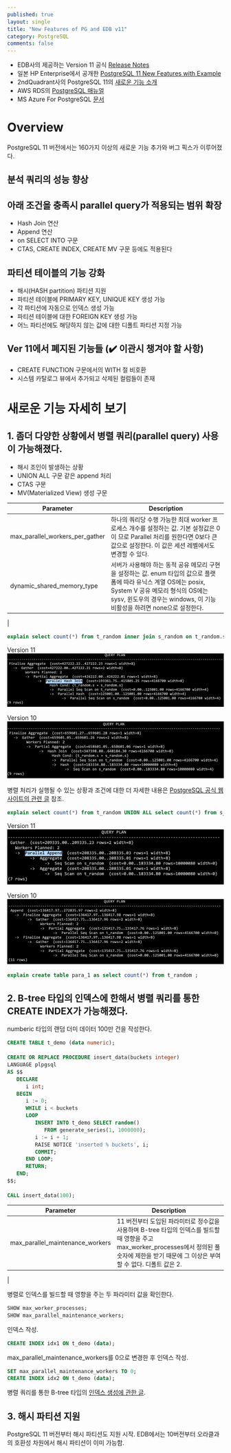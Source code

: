 ```yaml
---
published: true
layout: single
title: "New Features of PG and EDB v11"
category: PostgreSQL
comments: false
---
```


- EDB사의 제공하는 Version 11 공식 [Release Notes](https://get.enterprisedb.com/docs/EPAS_Release_Notes_v11.pdf?_ga=2.140986673.2062198911.1576200190-181288000.1576200190) 
- 일본 HP Enterprise에서 공개한 [PostgreSQL 11 New Features with Example](https://h50146.www5.hpe.com/products/software/oe/linux/mainstream/support/lcc/pdf/PostgreSQL_11_New_Features_beta1_en_20180525-1.pdf)
- 2ndQuadrant사의 PostgreSQL 11의 [새로운 기능 소개](https://www.2ndquadrant.com/en/blog/tag/postgresql-11-new-features/) 
- AWS RDS의 [PostgreSQL 매뉴얼](https://docs.aws.amazon.com/ko_kr/AmazonRDS/latest/UserGuide/CHAP_PostgreSQL.html) 
- MS Azure For PostgreSQL [문서](https://docs.microsoft.com/en-us/azure/postgresql/) 


# Overview 

PostgreSQL 11 버전에서는 160가지 이상의 새로운 기능 추가와 버그 픽스가 이루어졌다.  

## 분석 쿼리의 성능 향상 

## 아래 조건을 충족시 parallel query가 적용되는 범위 확장
* Hash Join 연산 
* Append 연산 
* on SELECT INTO 구문
* CTAS, CREATE INDEX, CREATE MV 구문 등에도 적용된다 

## 파티션 테이블의 기능 강화 
* 해시(HASH partition) 파티션 지원
* 파티션 테이블에 PRIMARY KEY, UNIQUE KEY 생성 가능 
* 각 파티션에 자동으로 인덱스 생성 가능 
* 파티션 테이블에 대한 FOREIGN KEY 생성 가능 
* 어느 파티션에도 해당하지 않는 값에 대한 디폴트 파티션 지정 가능

## Ver 11에서 폐지된 기능들 (✔️ 이관시 챙겨야 할 사항)  
* CREATE FUNCTION 구문에서의 WITH 절 비호환 
* 시스템 카탈로그 뷰에서 추가되고 삭제된 컬럼들이 존재 


# 새로운 기능 자세히 보기 

## 1. 좀더 다양한 상황에서 병렬 쿼리(parallel query) 사용이 가능해졌다. 

* 해시 조인이 발생하는 상황
* UNION ALL 구문 같은 append 처리
* CTAS 구문
* MV(Materialized View) 생성 구문

| Parameter                | Description                                                  |
| --------------------------- | ------------------------------------------------------------ |
| max_parallel_workers_per_gather  | 하나의 쿼리당 수행 가능한 최대 worker 프로세스 개수를 설정하는 값. 기본 설정값은 0이 므로 Parallel 처리를 원한다면 0보다 큰 값으로 설정한다. 이 값은 세션 레벨에서도 변경할 수 있다. |
| dynamic_shared_memory_type              | 서버가 사용해야 하는 동적 공유 메모리 구현을 설정하는 값. enum 타입의 값으로 플랫폼에 따라 유닉스 계열 OS에는 posix, System V 공유 메모리 형식의 OS에는 sysv, 윈도우의 경우는 windows, 이 기능 비활성을 하려면 none으로 설정한다.  |
| 

```sql
explain select count(*) from t_random inner join s_random on t_random.s = s_random.s;
```

Version 11 
![Version 11](/assets/parallel_q_v11.png)

Version 10 
![Version 11](/assets/parallel_q_v10.png)


병렬 처리가 실행될 수 있는 상황과 조건에 대한 더 자세한 내용은 [PostgreSQL 공식 웹사이트의 관련 글](https://www.postgresql.org/docs/11/when-can-parallel-query-be-used.html) 참조. 


```sql
explain select count(*) from t_random UNION ALL select count(*) from s_random ; 
```
Version 11 
![Version 11](/assets/parallel_u_q_v11.png)

Version 10 
![Version 11](/assets/parallel_u_q_v10.png)



```sql
explain create table para_1 as select count(*) from t_random ; 
```
## 2. B-tree 타입의 인덱스에 한해서 병렬 쿼리를 통한 CREATE INDEX가 가능해졌다.  


numberic 타입의 랜덤 더미 데이터 100만 건을 작성한다. 

```sql 
CREATE TABLE t_demo (data numeric);
 
CREATE OR REPLACE PROCEDURE insert_data(buckets integer)
LANGUAGE plpgsql
AS $$
   DECLARE
      i int;
   BEGIN
      i := 0;
      WHILE i < buckets
      LOOP
         INSERT INTO t_demo SELECT random()
            FROM generate_series(1, 1000000);
         i := i + 1;
         RAISE NOTICE 'inserted % buckets', i;
         COMMIT;
      END LOOP;
      RETURN;
   END;
$$;
 
CALL insert_data(100);
```

| Parameter                | Description                                                  |
| --------------------------- | ------------------------------------------------------------ |
| max_parallel_maintenance_workers  | 11 버전부터 도입된 파라미터로 정수값을 사용하며 B-tree 타입의 인덱스를 빌드할 때 영향을 주고 max_worker_processes에서 정의된 풀 숫자에 제한을 받기 때문에 그 이상은 부여할 수 없다. 디폴트 값은 2.    |
|

병렬로 인덱스를 빌드할 때 영향을 주는 두 파라미터 값을 확인한다. 
```sql 
SHOW max_worker_processes;
SHOW max_parallel_maintenance_workers;
```
인덱스 작성. 
```sql 
CREATE INDEX idx1 ON t_demo (data);
```

max_parallel_maintenance_workers를 0으로 변경한 후 인덱스 작성. 
```sql
SET max_parallel_maintenance_workers TO 0;
CREATE INDEX idx2 ON t_demo (data);

```

병렬 쿼리를 통한 B-tree 타입의 [인덱스 생성에 관한 글](https://www.cybertec-postgresql.com/en/postgresql-parallel-create-index-for-better-performance/). 

## 3. 해시 파티션 지원 
PostgreSQL 11 버전부터 해시 파티션도 지원 시작. EDB에서는 10버전부터 오라클과의 호환성 차원에서 해시 파티션이 이미 가능함. 

